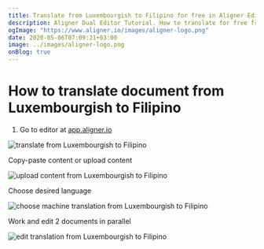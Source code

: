 ```yaml
---
title: Translate from Luxembourgish to Filipino for free in Aligner Editor
description: Aligner Dual Editor Tutorial. How to translate for free from Luxembourgish to Filipino. Aligner is multilingual document management platform. 
ogImage: "https://www.aligner.io/images/aligner-logo.png"
date: 2020-05-06T07:09:21+03:00
image: ../images/aligner-logo.png
onBlog: true
---
```


# How to translate document from Luxembourgish to Filipino

1. Go to editor at [app.aligner.io](https://app.aligner.io "Aligner App web page")

![translate from Luxembourgish to Filipino](../aligner-blank-editor.png "translate from Luxembourgish to Filipino")

Copy-paste content or upload content

![upload content from Luxembourgish to Filipino](../aligner-uploaded-document.png "upload content from Luxembourgish to Filipino")

Choose desired language

![choose machine translation from Luxembourgish to Filipino](../aligner-language-dropdown.png "choose machine translation from Luxembourgish to Filipino")

Work and edit 2 documents in parallel

![edit translation from Luxembourgish to Filipino](../aligner-double-sitded-editor.png "edit translation from Luxembourgish to Filipino")

